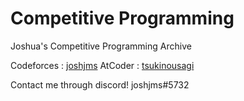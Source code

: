 # Competitive Programming
Joshua's Competitive Programming Archive

Codeforces  : [joshjms](https://codeforces.com/profile/joshjms)
AtCoder     : [tsukinousagi](https://atcoder.jp/users/tsukinousagi)

Contact me through discord!
joshjms#5732